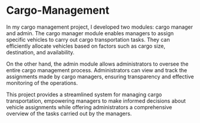 # Cargo-Management
In my cargo management project, I developed two modules: cargo manager and admin. The cargo manager module enables managers to assign specific vehicles to carry out cargo transportation tasks. They can efficiently allocate vehicles based on factors such as cargo size, destination, and availability.

On the other hand, the admin module allows administrators to oversee the entire cargo management process. Administrators can view and track the assignments made by cargo managers, ensuring transparency and effective monitoring of the operations.

This project provides a streamlined system for managing cargo transportation, empowering managers to make informed decisions about vehicle assignments while offering administrators a comprehensive overview of the tasks carried out by the managers.
